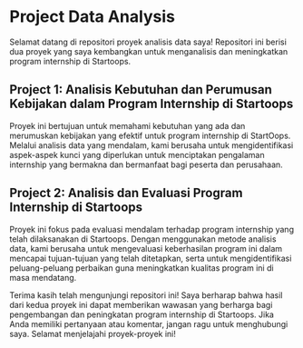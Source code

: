 # **Project Data Analysis**
Selamat datang di repositori proyek analisis data saya! Repositori ini berisi dua proyek yang saya kembangkan untuk menganalisis dan meningkatkan program internship di Startoops.

## Project 1: Analisis Kebutuhan dan Perumusan Kebijakan dalam Program Internship di Startoops

Proyek ini bertujuan untuk memahami kebutuhan yang ada dan merumuskan kebijakan yang efektif untuk program internship di StartOops. Melalui analisis data yang mendalam, kami berusaha untuk mengidentifikasi aspek-aspek kunci yang diperlukan untuk menciptakan pengalaman internship yang bermakna dan bermanfaat bagi peserta dan perusahaan.

## Project 2: Analisis dan Evaluasi Program Internship di Startoops

Proyek ini fokus pada evaluasi mendalam terhadap program internship yang telah dilaksanakan di Startoops. Dengan menggunakan metode analisis data, kami berusaha untuk mengevaluasi keberhasilan program ini dalam mencapai tujuan-tujuan yang telah ditetapkan, serta untuk mengidentifikasi peluang-peluang perbaikan guna meningkatkan kualitas program ini di masa mendatang.

Terima kasih telah mengunjungi repositori ini! Saya berharap bahwa hasil dari kedua proyek ini dapat memberikan wawasan yang berharga bagi pengembangan dan peningkatan program internship di Startoops. Jika Anda memiliki pertanyaan atau komentar, jangan ragu untuk menghubungi saya. Selamat menjelajahi proyek-proyek ini!






